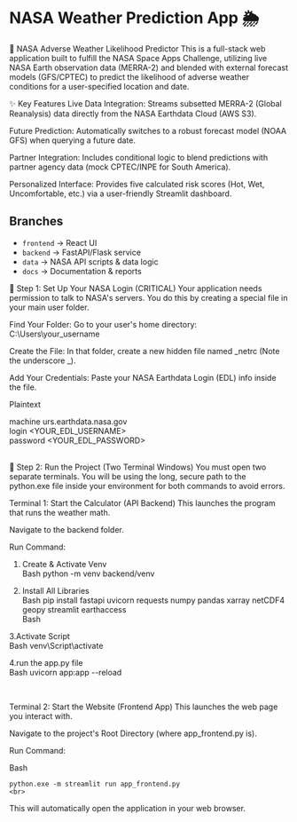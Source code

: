# NASA Weather Prediction App 🌦️
📝 NASA Adverse Weather Likelihood Predictor
This is a full-stack web application built to fulfill the NASA Space Apps Challenge, utilizing live NASA Earth observation data (MERRA-2) and blended with external forecast models (GFS/CPTEC) to predict the likelihood of adverse weather conditions for a user-specified location and date.

✨ Key Features
Live Data Integration: Streams subsetted MERRA-2 (Global Reanalysis) data directly from the NASA Earthdata Cloud (AWS S3).

Future Prediction: Automatically switches to a robust forecast model (NOAA GFS) when querying a future date.

Partner Integration: Includes conditional logic to blend predictions with partner agency data (mock CPTEC/INPE for South America).

Personalized Interface: Provides five calculated risk scores (Hot, Wet, Uncomfortable, etc.) via a user-friendly Streamlit dashboard.

## Branches
- `frontend` → React UI
- `backend` → FastAPI/Flask service
- `data` → NASA API scripts & data logic
- `docs` → Documentation & reports

🔑 Step 1: Set Up Your NASA Login (CRITICAL)
Your application needs permission to talk to NASA's servers. You do this by creating a special file in your main user folder.

Find Your Folder: Go to your user's home directory: C:\Users\your_username

Create the File: In that folder, create a new hidden file named _netrc (Note the underscore _).

Add Your Credentials: Paste your NASA Earthdata Login (EDL) info inside the file.

Plaintext

machine urs.earthdata.nasa.gov
<br>
login <YOUR_EDL_USERNAME><br>
password <YOUR_EDL_PASSWORD>

<br>
🚀 Step 2: Run the Project (Two Terminal Windows)
You must open two separate terminals. You will be using the long, secure path to the python.exe file inside your environment for both commands to avoid errors.

Terminal 1: Start the Calculator (API Backend)
This launches the program that runs the weather math.

Navigate to the backend folder.

Run Command:
 1. Create & Activate Venv	<br>
 Bash
  python -m venv backend/venv<br>

  2. Install All Libraries <br>
  Bash
  	pip install fastapi uvicorn requests numpy pandas xarray netCDF4 geopy streamlit earthaccess 
    <br>
Bash

3.Activate Script <br>
Bash
    venv\Script\activate 

4.run the app.py file
<br>
Bash
    uvicorn app:app --reload




<br>

Terminal 2: Start the Website (Frontend App)
This launches the web page you interact with.

Navigate to the project's Root Directory (where app_frontend.py is).

Run Command:

Bash

    python.exe -m streamlit run app_frontend.py
    <br>
This will automatically open the application in your web browser.